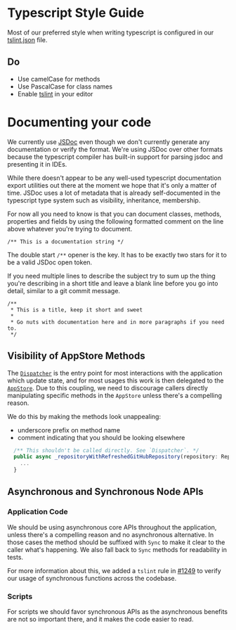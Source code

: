 # Typescript Style Guide

Most of our preferred style when writing typescript is configured in our [tslint.json](../tslint.json) file.

## Do
 - Use camelCase for methods
 - Use PascalCase for class names
 - Enable [tslint](https://palantir.github.io/tslint/usage/third-party-tools/) in your editor

# Documenting your code

We currently use [JSDoc](http://usejsdoc.org/) even though we don't currently generate any documentation or
verify the format. We're using JSDoc over other formats because the typescript compiler has built-in support
for parsing jsdoc and presenting it in IDEs.

While there doesn't appear to be any well-used typescript documentation export utilities out there at the
moment we hope that it's only a matter of time. JSDoc uses a lot of metadata that is already self-documented
in the typescript type system such as visibility, inheritance, membership.

For now all you need to know is that you can document classes, methods, properties and fields by using the
following formatted comment on the line above whatever you're trying to document.

```
/** This is a documentation string */
```

The double start `/**` opener is the key. It has to be exactly two stars for it to be a valid JSDoc open token.

If you need multiple lines to describe the subject try to sum up the thing you're describing in a short title
and leave a blank line before you go into detail, similar to a git commit message.

```
/**
 * This is a title, keep it short and sweet
 *
 * Go nuts with documentation here and in more paragraphs if you need to.
 */
```

## Visibility of AppStore Methods

The [`Dispatcher`](https://github.com/desktop/desktop/blob/master/app/src/lib/dispatcher/dispatcher.ts)
is the entry point for most interactions with the application which update state,
and for most usages this work is then delegated to the [`AppStore`](https://github.com/desktop/desktop/blob/master/app/src/lib/dispatcher/app-store.ts).
Due to this coupling, we need to discourage callers directly manipulating
specific methods in the `AppStore` unless there's a compelling reason.

We do this by making the methods look unappealing:

 - underscore prefix on method name
 - comment indicating that you should be looking elsewhere

```ts
  /** This shouldn't be called directly. See `Dispatcher`. */
  public async _repositoryWithRefreshedGitHubRepository(repository: Repository): Promise<Repository> {
    ...
  }
```

## Asynchronous and Synchronous Node APIs

### Application Code

We should be using asynchronous core APIs throughout the application, unless
there's a compelling reason and no asynchronous alternative. In those cases the
method should be suffixed with `Sync` to make it clear to the caller what's
happening. We also fall back to `Sync` methods for readability in tests.

For more information about this, we added a `tslint` rule in
[#1249](https://github.com/desktop/desktop/pull/1249) to verify our usage of
synchronous functions across the codebase.

### Scripts

For scripts we should favor synchronous APIs as the asynchronous benefits are
not so important there, and  it makes the code easier to read.

